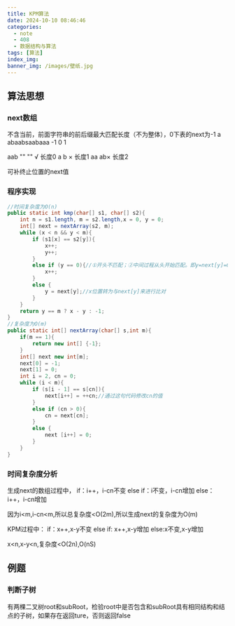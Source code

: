 ```yaml
---
title: KPM算法
date: 2024-10-10 08:46:46
categories:
  - note
  - 408
  - 数据结构与算法
tags: [算法]
index_img:
banner_img: /images/壁纸.jpg
---
```


## 算法思想

### next数组

不含当前，前面字符串的前后缀最大匹配长度（不为整体），0下表的next为-1
a abaabsaabaaa
-1 0 1

aab
"" "" √  长度0
a b ×    长度1
aa ab×   长度2

可补终止位置的next值

### 程序实现

```java
//时间复杂度为O(n)
public static int kmp(char[] s1, char[] s2){
    int n = s1.length, m = s2.length,x = 0, y = 0;
    int[] next = nextArray(s2, m);
    while (x < n && y < m){
        if (s1[x] == s2[y]){
            x++;
            y++;
        }
        else if (y == 0){//①开头不匹配；②中间过程从头开始匹配。即y=next[y]=0,且两个不同
            x++;
        }
        else {
            y = next[y];//x位置转为与next[y]来进行比对
        }
    }
    return y == m ? x - y : -1;
}
//复杂度为O(m)
public static int[] nextArray(char[] s,int m){
    if(m == 1){
        return new int[] {-1};
    }
    int[] next new int[m];
    next[0] = -1;
    next[1] = 0;
    int i = 2, cn = 0;
    while (i < m){
        if (s[i - 1] == s[cn]){
            next[i++] = ++cn;//通过这句代码修改cn的值
        }
        else if (cn > 0){
            cn = next[cn];
        }
        else {
            next [i++] = 0;
        }
    }
}
```

### 时间复杂度分析

生成next的数组过程中，
if：i++，i-cn不变
else if：i不变，i-cn增加
else：i++，i-cn增加

因为i<m,i-cn<m,所以总复杂度<O(2m),所以生成next的复杂度为O(m)

KPM过程中：
if：x++,x-y不变
else if: x++,x-y增加
else:x不变,x-y增加

x<n,x-y<n,复杂度<O(2n),O(nS)

## 例题

### 判断子树

有两棵二叉树root和subRoot，检验root中是否包含和subRoot具有相同结构和结点的子树，如果存在返回ture，否则返回false

